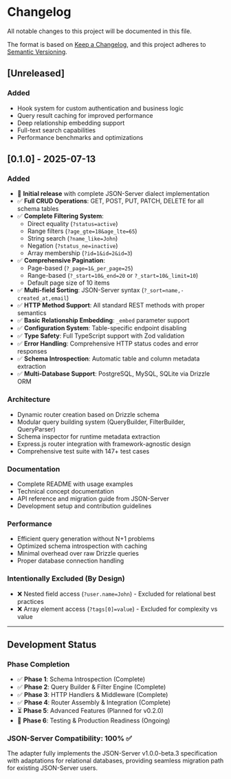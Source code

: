 # Changelog

All notable changes to this project will be documented in this file.

The format is based on [Keep a Changelog](https://keepachangelog.com/en/1.0.0/),
and this project adheres to [Semantic Versioning](https://semver.org/spec/v2.0.0.html).

## [Unreleased]

### Added
- Hook system for custom authentication and business logic
- Query result caching for improved performance
- Deep relationship embedding support
- Full-text search capabilities
- Performance benchmarks and optimizations

## [0.1.0] - 2025-07-13

### Added
- 🎉 **Initial release** with complete JSON-Server dialect implementation
- ✅ **Full CRUD Operations**: GET, POST, PUT, PATCH, DELETE for all schema tables
- ✅ **Complete Filtering System**:
  - Direct equality (`?status=active`)
  - Range filters (`?age_gte=18&age_lte=65`)
  - String search (`?name_like=John`)
  - Negation (`?status_ne=inactive`)
  - Array membership (`?id=1&id=2&id=3`)
- ✅ **Comprehensive Pagination**:
  - Page-based (`?_page=1&_per_page=25`)
  - Range-based (`?_start=10&_end=20` or `?_start=10&_limit=10`)
  - Default page size of 10 items
- ✅ **Multi-field Sorting**: JSON-Server syntax (`?_sort=name,-created_at,email`)
- ✅ **HTTP Method Support**: All standard REST methods with proper semantics
- ✅ **Basic Relationship Embedding**: `_embed` parameter support
- ✅ **Configuration System**: Table-specific endpoint disabling
- ✅ **Type Safety**: Full TypeScript support with Zod validation
- ✅ **Error Handling**: Comprehensive HTTP status codes and error responses
- ✅ **Schema Introspection**: Automatic table and column metadata extraction
- ✅ **Multi-Database Support**: PostgreSQL, MySQL, SQLite via Drizzle ORM

### Architecture
- Dynamic router creation based on Drizzle schema
- Modular query building system (QueryBuilder, FilterBuilder, QueryParser)
- Schema inspector for runtime metadata extraction
- Express.js router integration with framework-agnostic design
- Comprehensive test suite with 147+ test cases

### Documentation
- Complete README with usage examples
- Technical concept documentation
- API reference and migration guide from JSON-Server
- Development setup and contribution guidelines

### Performance
- Efficient query generation without N+1 problems
- Optimized schema introspection with caching
- Minimal overhead over raw Drizzle queries
- Proper database connection handling

### Intentionally Excluded (By Design)
- ❌ Nested field access (`?user.name=John`) - Excluded for relational best practices
- ❌ Array element access (`?tags[0]=value`) - Excluded for complexity vs value

---

## Development Status

### Phase Completion
- ✅ **Phase 1**: Schema Introspection (Complete)
- ✅ **Phase 2**: Query Builder & Filter Engine (Complete)
- ✅ **Phase 3**: HTTP Handlers & Middleware (Complete)
- ✅ **Phase 4**: Router Assembly & Integration (Complete)
- ⏳ **Phase 5**: Advanced Features (Planned for v0.2.0)
- 🔄 **Phase 6**: Testing & Production Readiness (Ongoing)

### JSON-Server Compatibility: 100% ✅
The adapter fully implements the JSON-Server v1.0.0-beta.3 specification with adaptations for relational databases, providing seamless migration path for existing JSON-Server users.
